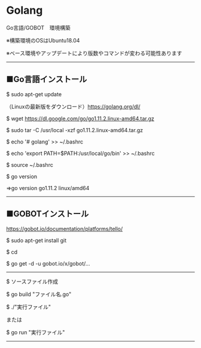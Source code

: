 # Golang
Go言語/GOBOT　環境構築

※構築環境のOSはUbuntu18.04

※ベース環境やアップデートにより版数やコマンドが変わる可能性あります

----
■Go言語インストール
----

$ sudo apt-get update

（Linuxの最新版をダウンロード）https://golang.org/dl/

$ wget https://dl.google.com/go/go1.11.2.linux-amd64.tar.gz

$ sudo tar -C /usr/local -xzf go1.11.2.linux-amd64.tar.gz

$ echo '# golang'                            >> ~/.bashrc

$ echo 'export PATH=$PATH:/usr/local/go/bin' >> ~/.bashrc

$ source ~/.bashrc

$ go version

⇒go version go1.11.2 linux/amd64

----
■GOBOTインストール
----

https://gobot.io/documentation/platforms/tello/

$ sudo apt-get install git

$ cd 

$ go get -d -u gobot.io/x/gobot/...

----

$ ソースファイル作成

$ go build "ファイル名.go"

$ ./"実行ファイル"

または

$ go run   "実行ファイル"

----
